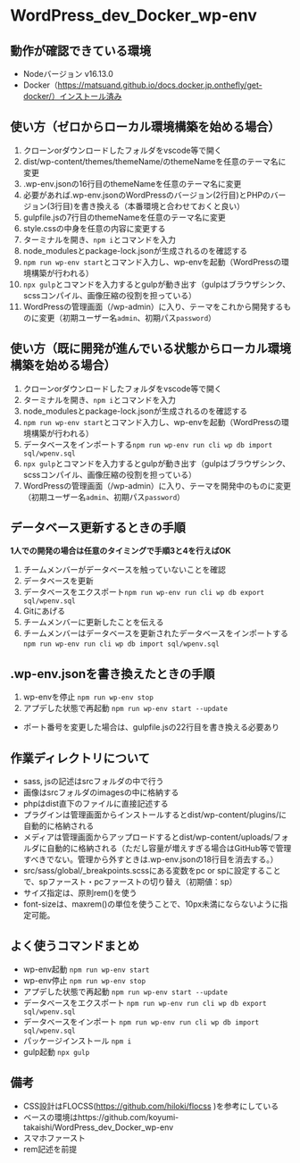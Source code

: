 # WordPress_dev_Docker_wp-env

## 動作が確認できている環境
- Nodeバージョン v16.13.0
- Docker（https://matsuand.github.io/docs.docker.jp.onthefly/get-docker/）インストール済み

## 使い方（ゼロからローカル環境構築を始める場合）
1. クローンorダウンロードしたフォルダをvscode等で開く
2. dist/wp-content/themes/themeName/のthemeNameを任意のテーマ名に変更
2. .wp-env.jsonの16行目のthemeNameを任意のテーマ名に変更
3. 必要があれば.wp-env.jsonのWordPressのバージョン(2行目)とPHPのバージョン(3行目)を書き換える（本番環境と合わせておくと良い）
4. gulpfile.jsの7行目のthemeNameを任意のテーマ名に変更
5. style.cssの中身を任意の内容に変更する
6. ターミナルを開き、`npm i`とコマンドを入力
7. node_modulesとpackage-lock.jsonが生成されるのを確認する
8. `npm run wp-env start`とコマンド入力し、wp-envを起動（WordPressの環境構築が行われる）
9. `npx gulp`とコマンドを入力するとgulpが動き出す（gulpはブラウザシンク、scssコンパイル、画像圧縮の役割を担っている）
10. WordPressの管理画面（/wp-admin）に入り、テーマをこれから開発するものに変更（初期ユーザー名`admin`、初期パス`password`）

## 使い方（既に開発が進んでいる状態からローカル環境構築を始める場合）
1. クローンorダウンロードしたフォルダをvscode等で開く
2. ターミナルを開き、`npm i`とコマンドを入力
3. node_modulesとpackage-lock.jsonが生成されるのを確認する
4. `npm run wp-env start`とコマンド入力し、wp-envを起動（WordPressの環境構築が行われる）
5. データベースをインポートする`npm run wp-env run cli wp db import sql/wpenv.sql`
6. `npx gulp`とコマンドを入力するとgulpが動き出す（gulpはブラウザシンク、scssコンパイル、画像圧縮の役割を担っている）
7. WordPressの管理画面（/wp-admin）に入り、テーマを開発中のものに変更（初期ユーザー名`admin`、初期パス`password`）

## データベース更新するときの手順
__1人での開発の場合は任意のタイミングで手順3と4を行えばOK__
1. チームメンバーがデータベースを触っていないことを確認
2. データベースを更新
3. データベースをエクスポート`npm run wp-env run cli wp db export sql/wpenv.sql`
4. Gitにあげる
5. チームメンバーに更新したことを伝える
6. チームメンバーはデータベースを更新されたデータベースをインポートする`npm run wp-env run cli wp db import sql/wpenv.sql`

## .wp-env.jsonを書き換えたときの手順
1. wp-envを停止 `npm run wp-env stop`
2. アプデした状態で再起動 `npm run wp-env start --update`
- ポート番号を変更した場合は、gulpfile.jsの22行目を書き換える必要あり

## 作業ディレクトリについて
- sass, jsの記述はsrcフォルダの中で行う
- 画像はsrcフォルダのimagesの中に格納する
- phpはdist直下のファイルに直接記述する
- プラグインは管理画面からインストールするとdist/wp-content/plugins/に自動的に格納される
- メディアは管理画面からアップロードするとdist/wp-content/uploads/フォルダに自動的に格納される（ただし容量が増えすぎる場合はGitHub等で管理すべきでない。管理から外すときは.wp-env.jsonの18行目を消去する。）
- src/sass/global/_breakpoints.scssにある変数をpc or spに設定することで、spファースト・pcファーストの切り替え（初期値：sp）
- サイズ指定は、原則rem()を使う
- font-sizeは、maxrem()の単位を使うことで、10px未満にならないように指定可能。

## よく使うコマンドまとめ
- wp-env起動 `npm run wp-env start`  
- wp-env停止 `npm run wp-env stop`  
- アプデした状態で再起動 `npm run wp-env start --update`  
- データベースをエクスポート `npm run wp-env run cli wp db export sql/wpenv.sql`  
- データベースをインポート `npm run wp-env run cli wp db import sql/wpenv.sql`
- パッケージインストール `npm i`
- gulp起動 `npx gulp`

## 備考
- CSS設計はFLOCSS(https://github.com/hiloki/flocss )を参考にしている
- ベースの環境はhttps://github.com/koyumi-takaishi/WordPress_dev_Docker_wp-env
- スマホファースト
- rem記述を前提
